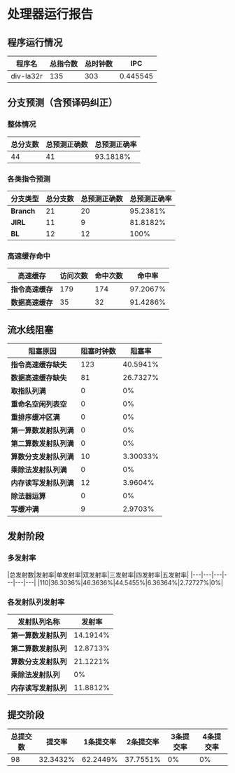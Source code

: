 # 处理器运行报告
## 程序运行情况
|程序名|总指令数|总时钟数|IPC|
|---|---|---|---|
|div-la32r|135|303|0.445545|

## 分支预测（含预译码纠正）
### 整体情况
|总分支数|总预测正确数|总预测正确率|
|---|---|---|
|44|41|93.1818%|

### 各类指令预测
|分支类型|总分支数|总预测正确数|总预测正确率|
|---|---|---|---|
|**Branch**| 21 | 20 | 95.2381%|
|**JIRL**| 11 | 9 | 81.8182%|
|**BL**| 12 | 12 | 100%|

### 高速缓存命中
|高速缓存|访问次数|命中次数|命中率|
|---|---|---|---|
|**指令高速缓存**| 179 | 174 | 97.2067%|
|**数据高速缓存**| 35 | 32 | 91.4286%|
## 流水线阻塞
|阻塞原因|阻塞时钟数|阻塞率|
|---|---|---|
|**指令高速缓存缺失**| 123 | 40.5941%|
|**数据高速缓存缺失**| 81 | 26.7327%|
|**取指队列满**| 0 | 0%|
|**重命名空闲列表空**|0 | 0%|
|**重排序缓冲区满**|0 | 0%|
|**第一算数发射队列满**|0 | 0%|
|**第二算数发射队列满**|0 | 0%|
|**算数分支发射队列满**|10 | 3.30033%|
|**乘除法发射队列满**|0 | 0%|
|**内存读写发射队列满**|12 | 3.9604%|
|**除法器运算**|0 | 0%|
|**写缓冲满**|9 | 2.9703%|

## 发射阶段
### 多发射率
|总发射数|发射率|单发射率|双发射率|三发射率|四发射率|五发射率|
|---|---|---|---|---|---|
|110|36.3036%|46.3636%|44.5455%|6.36364%|2.72727%|0%|

### 各发射队列发射率
|发射队列名称|发射率|
|---|---|
|**第一算数发射队列**|14.1914%|
|**第二算数发射队列**|12.8713%|
|**算数分支发射队列**|21.1221%|
|**乘除法发射队列**|0%|
|**内存读写发射队列**|11.8812%|

## 提交阶段
|总提交数|提交率|1条提交率|2条提交率|3条提交率|4条提交率|
|---|---|---|---|---|---|
|98|32.3432%|62.2449%|37.7551%|0%|0%|
